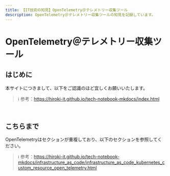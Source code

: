 ```yaml
---
title: 【IT技術の知見】OpenTelemetry＠テレメトリー収集ツール
description: OpenTelemetry＠テレメトリー収集ツールの知見を記録しています。
---
```


# OpenTelemetry＠テレメトリー収集ツール

## はじめに

本サイトにつきまして、以下をご認識のほど宜しくお願いいたします。

> ℹ️ 参考：https://hiroki-it.github.io/tech-notebook-mkdocs/index.html

<br>

## こちらまで

OpenTelemetryはセクションが重複しており、以下のセクションを参照してください。

> ℹ️ 参考：https://hiroki-it.github.io/tech-notebook-mkdocs/infrastructure_as_code/infrastructure_as_code_kubernetes_custom_resource_open_telemetry.html

<br>
